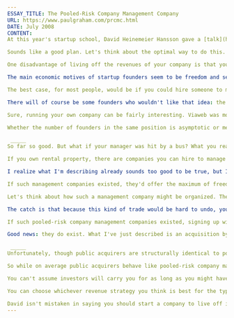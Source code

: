```yaml
---
ESSAY_TITLE: The Pooled-Risk Company Management Company
URL: https://www.paulgraham.com/prcmc.html
DATE: July 2008
CONTENT:
At this year's startup school, David Heinemeier Hansson gave a [talk](http://www.omnisio.com/startupschool08/david-heinemeier-hansson-at-startup-school-08) in which he suggested that startup founders should do things the old fashioned way. Instead of hoping to get rich by building a valuable company and then selling stock in a "liquidity event," founders should start companies that make money and live off the revenues.

Sounds like a good plan. Let's think about the optimal way to do this.

One disadvantage of living off the revenues of your company is that you have to keep running it. And as anyone who runs their own business can tell you, that requires your complete attention. You can't just start a business and check out once things are going well, or they stop going well surprisingly fast.

The main economic motives of startup founders seem to be freedom and security. They want enough money that (a) they don't have to worry about running out of money and (b) they can spend their time how they want. Running your own business offers neither. You certainly don't have freedom: no boss is so demanding. Nor do you have security, because if you stop paying attention to the company, its revenues go away, and with them your income.

The best case, for most people, would be if you could hire someone to manage the company for you once you'd grown it to a certain size. Suppose you could find a really good manager. Then you would have both freedom and security. You could pay as little attention to the business as you wanted, knowing that your manager would keep things running smoothly. And that being so, revenues would continue to flow in, so you'd have security as well.

There will of course be some founders who wouldn't like that idea: the ones who like running their company so much that there's nothing else they'd rather do. But this group must be small. The way you succeed in most businesses is to be fanatically attentive to customers' needs. What are the odds that your own desires would coincide exactly with the demands of this powerful, external force?

Sure, running your own company can be fairly interesting. Viaweb was more interesting than any job I'd had before. And since I made much more money from it, it offered the highest ratio of income to boringness of anything I'd done, by orders of magnitude. But was it _the_ most interesting work I could imagine doing? No.

Whether the number of founders in the same position is asymptotic or merely large, there are certainly a lot of them. For them the right approach would be to hand the company over to a professional manager eventually, if they could find one who was good enough.

 _____ 
So far so good. But what if your manager was hit by a bus? What you really want is a management company to run your company for you. Then you don't depend on any one person.

If you own rental property, there are companies you can hire to manage it for you. Some will do everything, from finding tenants to fixing leaks. Of course, running companies is a lot more complicated than managing rental property, but let's suppose there were management companies that could do it for you. They'd charge a lot, but wouldn't it be worth it? I'd sacrifice a large percentage of the income for the extra peace of mind.

I realize what I'm describing already sounds too good to be true, but I can think of a way to make it even more attractive. If company management companies existed, there would be an additional service they could offer clients: they could let them insure their returns by pooling their risk. After all, even a perfect manager can't save a company when, as sometimes happens, its whole market dies, just as property managers can't save you from the building burning down. But a company that managed a large enough number of companies could say to all its clients: we'll combine the revenues from all your companies, and pay you your proportionate share.

If such management companies existed, they'd offer the maximum of freedom and security. Someone would run your company for you, and you'd be protected even if it happened to die.

Let's think about how such a management company might be organized. The simplest way would be to have a new kind of stock representing the total pool of companies they were managing. When you signed up, you'd trade your company's stock for shares of this pool, in proportion to an estimate of your company's value that you'd both agreed upon. Then you'd automatically get your share of the returns of the whole pool.

The catch is that because this kind of trade would be hard to undo, you couldn't switch management companies. But there's a way they could fix that: suppose all the company management companies got together and agreed to allow their clients to exchange shares in all their pools. Then you could, in effect, simultaneously choose all the management companies to run yours for you, in whatever proportion you wanted, and change your mind later as often as you wanted.

If such pooled-risk company management companies existed, signing up with one would seem the ideal plan for most people following the route David advocated.

Good news: they do exist. What I've just described is an acquisition by a public company.

 _____ 
Unfortunately, though public acquirers are structurally identical to pooled-risk company management companies, they don't think of themselves that way. With a property management company, you can just walk in whenever you want and say "manage my rental property for me" and they'll do it. Whereas acquirers are, as of this writing, extremely fickle. Sometimes they're in a buying mood and they'll overpay enormously; other times they're not interested. They're like property management companies run by madmen. Or more precisely, by Benjamin Graham's Mr. Market.

So while on average public acquirers behave like pooled-risk company managers, you need a window of several years to get average case performance. If you wait long enough (five years, say) you're likely to hit an up cycle where some acquirer is hot to buy you. But you can't choose when it happens.

You can't assume investors will carry you for as long as you might have to wait. Your company has to make money. Opinions are divided about how early to focus on that. [Joe Kraus](http://susanitsa.wordpress.com/2006/11/08/the-joe-kraus-qa-better-late/) says you should try charging customers right away. And yet some of the most successful startups, including Google, ignored revenue at first and concentrated exclusively on development. The answer probably depends on the type of company you're starting. I can imagine some where trying to make sales would be a good heuristic for product design, and others where it would just be a distraction. The test is probably whether it helps you to understand your users.

You can choose whichever revenue strategy you think is best for the type of company you're starting, so long as you're profitable. Being profitable ensures you'll get at least the average of the acquisition market—in which public companies do behave as pooled-risk company management companies.

David isn't mistaken in saying you should start a company to live off its revenues. The mistake is thinking this is somehow opposed to starting a company and selling it. In fact, for most people the latter is merely the optimal case of the former.
---
```


